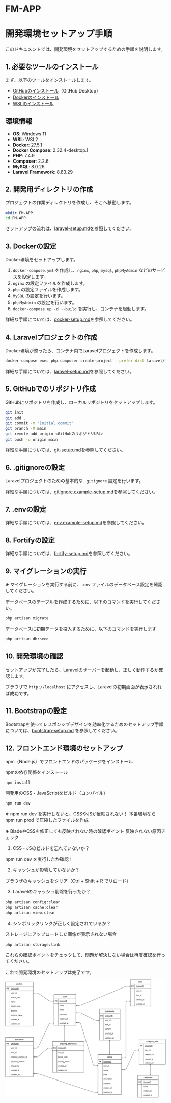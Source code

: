# FM-APP

# 開発環境セットアップ手順

このドキュメントでは、開発環境をセットアップするための手順を説明します。

## 1. 必要なツールのインストール
まず、以下のツールをインストールします。

- [GitHubのインストール](https://desktop.github.com/)（GitHub Desktop）
- [Dockerのインストール](https://docs.docker.com/get-docker/)
- [WSLのインストール](https://docs.microsoft.com/ja-jp/windows/wsl/install)

## 環境情報
- **OS**: Windows 11  
- **WSL**: WSL2  
- **Docker**: 27.5.1  
- **Docker Compose**: 2.32.4-desktop.1 
- **PHP**: 7.4.9 
- **Composer**: 2.2.6  
- **MySQL**: 8.0.26  
- **Laravel Framework**: 8.83.29

## 2. 開発用ディレクトリの作成
プロジェクトの作業ディレクトリを作成し、そこへ移動します。
```bash
mkdir FM-APP
cd FM-APP
```

セットアップの流れは、[laravel-setup.md](./docs/laravel-setup.md)を参照してください。


## 3. Dockerの設定
Docker環境をセットアップします。

1. `docker-compose.yml` を作成し、`nginx`, `php`, `mysql`, `phpMyAdmin` などのサービスを設定します。
2. `nginx` の設定ファイルを作成します。
3. `php` の設定ファイルを作成します。
4. `MySQL` の設定を行います。
5. `phpMyAdmin` の設定を行います。
6. `docker-compose up -d --build` を実行し、コンテナを起動します。

詳細な手順については、[docker-setup.md](./docs/docker-setup.md)を参照してください。

## 4. Laravelプロジェクトの作成
Docker環境が整ったら、コンテナ内でLaravelプロジェクトを作成します。
```bash
docker-compose exec php composer create-project --prefer-dist laravel/laravel .
```

詳細な手順については、[laravel-setup.md](./docs/laravel-setup.md)を参照してください。

## 5. GitHubでのリポジトリ作成
GitHubにリポジトリを作成し、ローカルリポジトリをセットアップします。
```bash
git init
git add .
git commit -m "Initial commit"
git branch -M main
git remote add origin <GitHubのリポジトリURL>
git push -u origin main
```
詳細な手順については、[git-setup.md](./docs/git-setup.md)を参照してください。

## 6. .gitignoreの設定
Laravelプロジェクトのための基本的な `.gitignore` 設定を行います。

詳細な手順については、[gitignore.example-setup.md](./docs/gitignore.example-setup.md)を参照してください。

## 7. .envの設定

詳細な手順については、[env.example-setup.md](./docs/env.example-setup.md)を参照してください。

## 8. Fortifyの設定

詳細な手順については、[fortify-setup.md](./docs/fortify-setup.md)を参照してください。

## 9. マイグレーションの実行

**※** マイグレーションを実行する前に、`.env` ファイルのデータベース設定を確認してください。

データベースのテーブルを作成するために、以下のコマンドを実行してください。

```bash
php artisan migrate
```


データベースに初期データを投入するために、以下のコマンドを実行します

```bash
php artisan db:seed
```


## 10. 開発環境の確認
セットアップが完了したら、Laravelのサーバーを起動し、正しく動作するか確認します。

ブラウザで `http://localhost` にアクセスし、Laravelの初期画面が表示されれば成功です。


## 11. Bootstrapの設定
Bootstrapを使ってレスポンシブデザインを効率化するためのセットアップ手順については、[bootstrap-setup.md](./docs/bootstrap-setup.md) を参照してください。

## 12. フロントエンド環境のセットアップ
npm（Node.js）でフロントエンドのパッケージをインストール

npmの依存関係をインストール
```bash
npm install
```

開発用のCSS・JavaScriptをビルド（コンパイル）
```bash
npm run dev
```

**※** 
npm run dev を実行しないと、CSSやJSが反映されない！
本番環境なら npm run prod で圧縮したファイルを作成

**※**
BladeやCSSを修正しても反映されない時の確認ポイント
反映されない原因チェック

1. CSS・JSのビルドを忘れていないか？

npm run dev を実行したか確認！

2. キャッシュが影響していないか？

ブラウザのキャッシュをクリア（Ctrl + Shift + R でリロード）

3. Laravelのキャッシュ削除を行ったか？

```bash
php artisan config:clear
php artisan cache:clear
php artisan view:clear
```

4. シンボリックリンクが正しく設定されているか？

ストレージにアップロードした画像が表示されない場合
```bash
php artisan storage:link
```
これらの確認ポイントをチェックして、問題が解決しない場合は再度確認を行ってください。


これで開発環境のセットアップは完了です。

![ER Diagram](docs/FM-APP.png)
